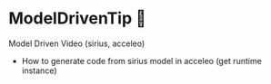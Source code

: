 # ModelDrivenTip 👑
Model Driven Video (sirius, acceleo)
- How to generate code from sirius model in acceleo (get runtime instance)
